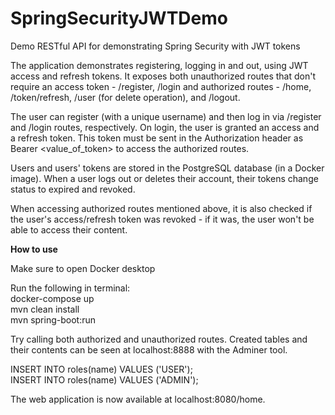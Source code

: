 # SpringSecurityJWTDemo
Demo RESTful API for demonstrating Spring Security with JWT tokens

The application demonstrates registering, logging in and out, using JWT access and refresh tokens. It exposes both unauthorized routes that don't require an access token - /register, /login and 
authorized routes - /home, /token/refresh, /user (for delete operation), and /logout.

The user can register (with a unique username) and then log in via /register and /login routes, respectively. On login, the user is granted an access and a refresh token. This token must be sent in the Authorization header as 
Bearer <value_of_token> to access the authorized routes.

Users and users' tokens are stored in the PostgreSQL database (in a Docker image). When a user logs out or deletes their account, their tokens change status to expired and revoked.

When accessing authorized routes mentioned above, it is also checked if the user's access/refresh token was revoked - if it was, the user won't be able to access their content.

**How to use**

Make sure to open Docker desktop

Run the following in terminal:\
docker-compose up\
mvn clean install\
mvn spring-boot:run

Try calling both authorized and unauthorized routes. Created tables and their contents can be seen at localhost:8888 with the Adminer tool.

INSERT INTO roles(name) VALUES ('USER'); <br>
INSERT INTO roles(name) VALUES ('ADMIN');

The web application is now available at localhost:8080/home.


